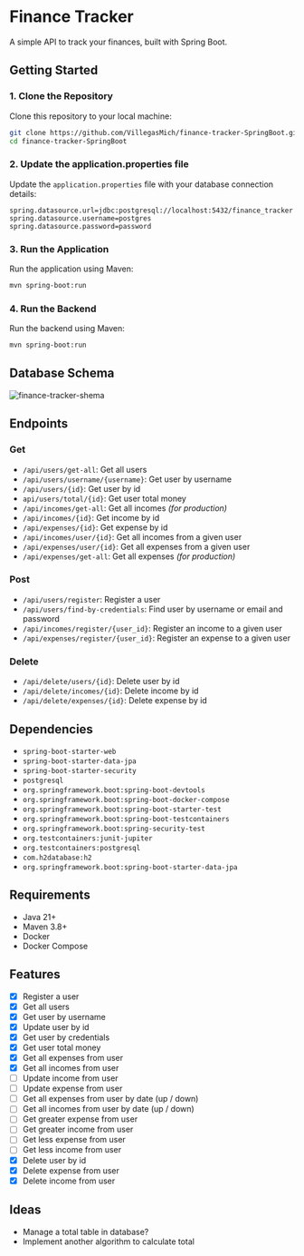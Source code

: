 # Finance Tracker

A simple API to track your finances, built with Spring Boot.

## Getting Started

### 1. Clone the Repository

Clone this repository to your local machine:

```bash
git clone https://github.com/VillegasMich/finance-tracker-SpringBoot.git
cd finance-tracker-SpringBoot
```

### 2. Update the application.properties file

Update the `application.properties` file with your database connection details:

```properties
spring.datasource.url=jdbc:postgresql://localhost:5432/finance_tracker
spring.datasource.username=postgres
spring.datasource.password=password
```

### 3. Run the Application

Run the application using Maven:

```bash
mvn spring-boot:run
```

### 4. Run the Backend

Run the backend using Maven:

```bash
mvn spring-boot:run
```

## Database Schema

![finance-tracker-shema](https://github.com/user-attachments/assets/78d6ab25-2e65-4e51-8796-13c0539e6545)

## Endpoints

### Get

- `/api/users/get-all`: Get all users
- `/api/users/username/{username}`: Get user by username
- `/api/users/{id}`: Get user by id
- `api/users/total/{id}`: Get user total money
- `/api/incomes/get-all`: Get all incomes _(for production)_
- `/api/incomes/{id}`: Get income by id
- `/api/expenses/{id}`: Get expense by id
- `/api/incomes/user/{id}`: Get all incomes from a given user
- `/api/expenses/user/{id}`: Get all expenses from a given user
- `/api/expenses/get-all`: Get all expenses _(for production)_

### Post

- `/api/users/register`: Register a user
- `/api/users/find-by-credentials`: Find user by username or email and password
- `/api/incomes/register/{user_id}`: Register an income to a given user
- `/api/expenses/register/{user_id}`: Register an expense to a given user

### Delete

- `/api/delete/users/{id}`: Delete user by id
- `/api/delete/incomes/{id}`: Delete income by id
- `/api/delete/expenses/{id}`: Delete expense by id

## Dependencies

- `spring-boot-starter-web`
- `spring-boot-starter-data-jpa`
- `spring-boot-starter-security`
- `postgresql`
- `org.springframework.boot:spring-boot-devtools`
- `org.springframework.boot:spring-boot-docker-compose`
- `org.springframework.boot:spring-boot-starter-test`
- `org.springframework.boot:spring-boot-testcontainers`
- `org.springframework.boot:spring-security-test`
- `org.testcontainers:junit-jupiter`
- `org.testcontainers:postgresql`
- `com.h2database:h2`
- `org.springframework.boot:spring-boot-starter-data-jpa`

## Requirements

- Java 21+
- Maven 3.8+
- Docker
- Docker Compose

## Features

- [x] Register a user
- [x] Get all users
- [x] Get user by username
- [x] Update user by id
- [x] Get user by credentials
- [x] Get user total money
- [x] Get all expenses from user
- [x] Get all incomes from user
- [ ] Update income from user
- [ ] Update expense from user
- [ ] Get all expenses from user by date (up / down)
- [ ] Get all incomes from user by date (up / down)
- [ ] Get greater expense from user
- [ ] Get greater income from user
- [ ] Get less expense from user
- [ ] Get less income from user
- [x] Delete user by id
- [x] Delete expense from user
- [x] Delete income from user

## Ideas

- Manage a total table in database?
- Implement another algorithm to calculate total
